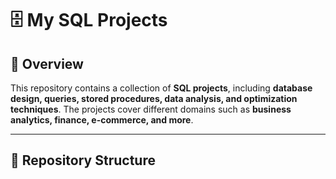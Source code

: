 # 🗄️ My SQL Projects  

## 📌 Overview  
This repository contains a collection of **SQL projects**, including **database design, queries, stored procedures, data analysis, and optimization techniques**. The projects cover different domains such as **business analytics, finance, e-commerce, and more**.

---

## 📂 Repository Structure  
